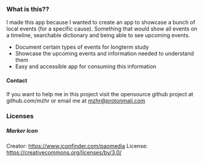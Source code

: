 ### What is this??


I made this app because I wanted to create an app to showcase a bunch of local events (for a specific cause). Something that would show all events on a timeline, searchable dictionary and being able to see upcoming events.

+ Document certain types of events for longterm study
+ Showcase the upcoming events and information needed to understand them
+ Easy and accessible app for consuming this information

#### Contact

If you want to help me in this project visit the opensource github project at github.com/mzhr or email me at mzhr@protonmail.com

### Licenses

##### Marker Icon

Creator: https://www.iconfinder.com/paomedia
License: https://creativecommons.org/licenses/by/3.0/
